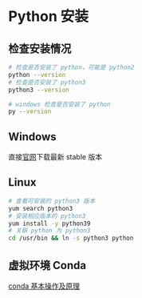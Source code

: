# Python 安装

## 检查安装情况

```bash
# 检查是否安装了 python，可能是 python2
python --version
# 检查是否安装了 python3
python3 --version

# windows 检查是否安装了 python
py --version
```

## Windows

直接[官网](https://www.python.org/downloads/)下载最新 stable 版本

## Linux

```bash
# 查看可安装的 python3 版本
yum search python3
# 安装相应版本的 python3
yum install -y python39
# 关联 python 为 python3
cd /usr/bin && ln -s python3 python
```

## 虚拟环境 Conda

[conda 基本操作及原理](http://www.arclub.cc/?news/346.html)

